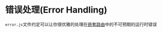 # 错误处理(Error Handling)

`error.js`文件约定可以让你很优雅的处理在[嵌套路由](../1_Routing(路由)/1_Defining_Routes.md#嵌套路由)中的不可预期的运行时错误
